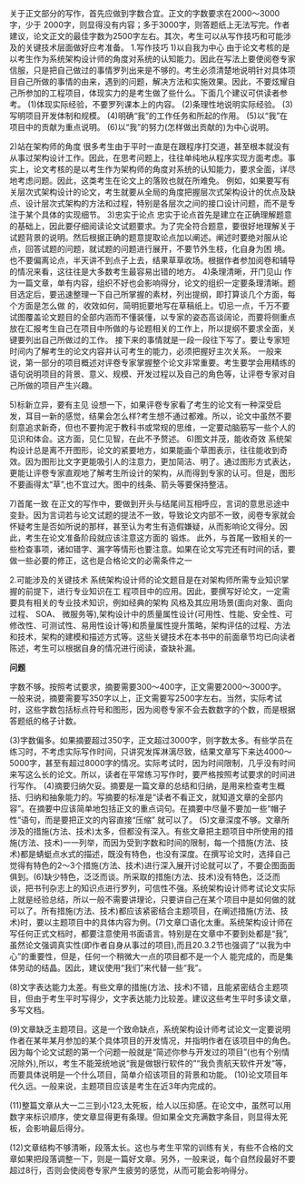 关于正文部分的写作，首先应做到字数合宜。正文的字数要求在2000～3000字，少于
2000字，则显得没有内容；多于3000字，则答题纸上无法写完。作者建议，论文正文的最佳字数为2500字左右。其次，考生可以从写作技巧和可能涉及的关键技术层面做好应考准备。
1.写作技巧
1)以自我为中心
由于论文考核的是以考生作为系统架构设计师的角度对系统的认知能力。因此在写法上要使阅卷专家信服，只是把自己做过的事情罗列出来是不够的。考生必须清楚地说明针对具体项目自己所做的事情的由来，遇到的问题，解决方法和实施效果。因此，不要炫耀自己所参加的工程项目，体现实力的是考生做了些什么。下面几个建议可供读者参考。
(1)体现实际经验，不要罗列课本上的内容。
(2)条理性地说明实际经验。
(3)写明项目开发体制和规模。
(4)明确“我”的工作任务和所起的作用。
(5)以“我”在项目中的贡献为重点说明。
(6)以“我”的努力(怎样做出贡献的)为中心说明。

2)站在架构师的角度
很多考生由于平时一直是在跟程序打交道，甚至根本就没有从事过架构设计工作。因此，在思考问题上，往往单纯地从程序实现方面考虑。事实上，论文考核的是以考生作为架构师的角度对系统的认知能力，要求全面，详尽地考虑问题。因此，这类考生在论文上的落败也就在所难免。
例如，如果要写有关层次式架构设计的论文，考生就要从全局的角度把握层次式架构设计的优点及缺点、设计层次式架构的方法和过程，特别是各层次之间的接口设计问题，而不是专注于某个具体的实现细节。
3)忠实于论点
忠实于论点首先是建立在正确理解题意的基础上，因此要仔细阅读论文试题要求。为了完全符合题意，要很好地理解关于试题背景的说明。然后根据正确的题意提取论点加以阐述。阐述时要绝对服从论点，回答试题的问题，就试题的问题进行展开，不要节外生枝，化自身为困
境。也不要偏离论点，半天讲不到点子上去，结果草草收场。根据作者参加阅卷和辅导的情况来看，这往往是大多数考生最容易出错的地方。
4)条理清晰，开门见山
作为一篇文章，单有内容，组织不好也会影响得分，论文的组织一定要条理清晰。题目选定后，要迅速整理一下自己所掌握的素材，列出提纲，即打算谈几个方面，每个方面是怎么做
的，收效如何，简明扼要地写在草稿纸上。切忌一点，千万不要试图覆盖论文题目的全部内涵而不懂装懂，以专家的姿态高谈阔论，而要将侧重点放在汇报考生自己在项目中所做的与论题相关的工作上，所以提纲不要求全面，关键要列出自己所做过的工作。
接下来的事情就是一段一段往下写了。要让专家短时间内了解考生的论文内容并认可考生的能力，必须把握好主次关系。
一般来说，第一部分的项目概述对评卷专家掌握整个论文非常重要。考生要学会用精练的语句说明项目的背景、意义、规模、开发过程以及自己的角色等，让评卷专家对自己所做的项目产生兴趣。

5)标新立异，要有主见
设想一下，如果评卷专家看了考生的论文有一种深受启发，耳目一新的感觉，结果会怎么样?考生想不通过都难。所以，论文中虽然不要刻意追求新奇，但也不要拘泥于教科书或常规的思维，一定要动脑筋写一些个人的见识和体会。这方面，见仁见智，在此不予赘述。
6)图文并茂，能收奇效
系统架构设计总是离不开图形，论文的紧要地方，如果能画个草图表示，往往能收到奇效。因为图形比文字更能吸引人的注意力，更加简洁、明了。通过图形方式表达，更能让评卷专家直观地了解考生所设计的架构，从而得到专家的认可。但是，图形不要画得太“草”,也不宜过大。图中的线条、箭头等要保持整洁。

7)首尾一致
在正文的写作中，要做到开头与结尾间互相呼应，言词的意思忌途中变卦。因为言词若与论文试题的提法不一致，导致论文内部不一致，阅卷专家就会怀疑考生是否如所说的那样，甚至认为考生有造假嫌疑，从而影响论文得分。因此，考生在论文准备阶段就应该注意这方面的
锻炼。
此外，与首尾一致相关的一些检查事项，诸如错字、漏字等情形也要注意。如果在论文写完还有时间的话，要做一些必要的修正，这也是合格论文的必需条件之一

2.可能涉及的关键技术
系统架构设计师的论文题目是在对架构师所需专业知识掌握的前提下，进行专业知识在工
程项目中的应用。因此，要撰写好论文，一定需要具有相关的专业技术知识，例如经典的架构
风格及其应用场景(面向对象、面向过程、 SOA、 微服务等),架构设计中的质量属性设计(可用性、性能、安全性、可修改性、可测试性、易用性设计等)和质量属性提升策略，架构评估的过程、方法和技术，架构的建模和描述方式等。这些关键技术在本书中的前面章节均已向读者陈述，考生可以根据自身的情况进行阅读，查缺补漏。

**问题**

字数不够。按照考试要求，摘要需要300～400字，正文需要2000～3000字。
一般来说，摘要需要写350字以上，正文需要写2500字左右。当然，实际考试时，这些字数包括标点符号和图形，因为阅卷专家不会去数数字的个数，而是根据答题纸的格子计数。

(3)字数偏多。如果摘要超过350字，正文超过3000字，则字数太多。有些学员在练习时，不考虑实际写作时间，只讲究发挥淋漓尽致，结果文章写下来达4000～5000字，甚至有超过8000字的情况。实际考试时，因为时间限制，几乎没有时间来写这么长的论文。所以，读者在平常练习写作时，要严格按照考试要求的时间进行写作。
(4)摘要归纳欠妥。摘要是一篇文章的总结和归纳，是用来检查考生概括、归纳和抽象能力的。写摘要的标准是“读者不看正文，就知道文章的全部内容”。在摘要中应该简单地包括正文的重点词句。在摘要中尽量不要加一些“帽子性”语句，而是要把正文的内容直接“压缩” 就可以了。
(5)文章深度不够。文章所涉及的措施(方法、技术)太多，但都没有深入。有些文章把主题项目中所使用的措施(方法、技术)一一列举，而因为受到字数和时间的限制，每一个措施(方法、技术)都是蜻蜓点水式的描述，既没有特色，也没有深度。在撰写论文时，选择自己觉得有特色的2～3个措施(方法、技术)进行深入展开讨论就可以了，不要企图面面俱到。(6)缺少特色，泛泛而谈。所采取的措施(方法、技术)没有特色，泛泛而谈，把书刊杂志上的知识点进行罗列，可信性不强。系统架构设计师考试论文实际上就是经验总结，所以一般不需要讲理论，只要讲自己在某个项目中是如何做的就可以了。所有措施(方法、技术)都应该紧密结合主题项目，在阐述措施(方法、技术)时，要以主题项目中的具体内容为例。(7)文章口语化太重。系统架构设计师在写任何正式文档时，都要注意使用书面语言。特别是在文章中不要到处都是“我”,虽然论文强调真实性(即作者自身从事过的项目),而且20.3.2节也强调了“以我为中心”的重要性，但是，任何一个稍微大一点的项目都不是一个人
能完成的，而是集体劳动的结晶。因此，建议使用“我们”来代替一些“我”。

(8)文字表达能力太差。有些文章的措施(方法、技术)不错，且能紧密结合主题项目，但由于考生平时写得少，文字表达能力比较差。建议这些考生平时多读文章，多写文档。

(9)文章缺乏主题项目。这是一个致命缺点，系统架构设计师考试论文一定要说明作者在某年某月参加的某个具体项目的开发情况，并指明作者在该项目中的角色。因为每个论文试题的第一个问题一般就是“简述你参与开发过的项目”(也有个别情况除外),所以，考生不能笼统地说“我是做银行软件的”“我负责航天软件开发”等，而要具体说明是一个什么项目，简单介绍该项目的背景和功能。
(10)论文项目年代久远。一般来说，主题项目应该是考生在近3年内完成的。

(11)整篇文章从大一二三到小123,太死板，给人以压抑感。在论文中，虽然可以用数字来标识顺序，使文章显得更有条理。但如果全文充满数字条目，则显得太死板，会影响最后得分。

(12)文章结构不够清晰，段落太长。这也与考生平常的训练有关，有些不合格的文章如果把段落调整一下，则是一篇好文章。另外，一般来说，每个自然段最好不要超过8行，否则会使阅卷专家产生疲劳的感觉，从而可能会影响得分。